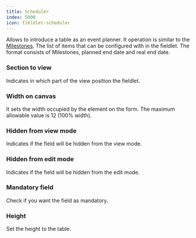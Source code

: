 ```yaml
---
title: Scheduler
index: 5000
icon: fieldlet-scheduler
---
```


Allows to introduce a table as an event planner.
It operation is similar to the [Milestones](rules/palette/fieldlets/milestones).
The list of items that can be configured with in the fieldlet.
The format consists of Milestones, planned end date and real end date.

### Section to view

Indicates in which part of the view position the fieldlet.

### Width on canvas

It sets the width occupied by the element on the form. The maximum allowable value is 12 (100% width).

### Hidden from view mode

Indicates if the field will be hidden from the view mode.

### Hidden from edit mode

Indicates if the field will be hidden from the edit mode.

### Mandatory field

Check if you want the field as mandatory.

### Height

Set the height to the table.
